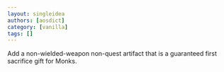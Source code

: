 ```yaml
---
layout: singleidea
authors: [aosdict]
category: [vanilla]
tags: []
---
```

Add a non-wielded-weapon non-quest artifact that is a guaranteed first sacrifice gift for Monks.

